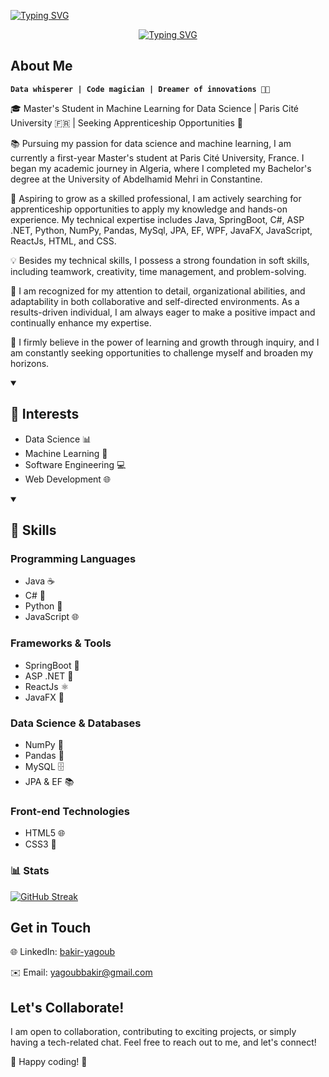 <p >
<a href="https://git.io/typing-svg"><img src="https://readme-typing-svg.demolab.com?font=Montserrat&weight=500&size=30&duration=0.00001&color=001D3D&center=true&vCenter=true&repeat=false&width=280&lines=%F0%9F%8F%84%E2%80%8D%E2%99%82%EF%B8%8F+Bakir+YAGOUB" alt="Typing SVG" /></a>
</p>



<p align="center">
    <a href="https://git.io/typing-svg"><img src="https://readme-typing-svg.demolab.com?font=Montserrat&weight=500&size=30&pause=1000&color=003566&center=true&vCenter=true&width=600&lines=Passionate+Data+Scientist;Full-stack+Web+Developer;Software+Engineer+%F0%9F%9A%80;%2B5+Years+of+Coding+Experience;Lifelong+Learner+%F0%9F%8C%B1;Seeking+New+Opportunities" alt="Typing SVG" /></a>
</p>


## About Me
     
 **`Data whisperer | Code magician | Dreamer of innovations 🎩✨`**
    
🎓 Master's Student in Machine Learning for Data Science | Paris Cité University 🇫🇷 | Seeking Apprenticeship Opportunities 🌟

📚 Pursuing my passion for data science and machine learning, I am currently a first-year Master's student at Paris Cité University, France. I began my academic journey in Algeria, where I completed my Bachelor's degree at the University of Abdelhamid Mehri in Constantine.

💼 Aspiring to grow as a skilled professional, I am actively searching for apprenticeship opportunities to apply my knowledge and hands-on experience. My technical expertise includes Java, SpringBoot, C#, ASP .NET, Python, NumPy, Pandas, MySql, JPA, EF, WPF, JavaFX, JavaScript, ReactJs, HTML, and CSS.

💡 Besides my technical skills, I possess a strong foundation in soft skills, including teamwork, creativity, time management, and problem-solving.

🚀 I am recognized for my attention to detail, organizational abilities, and adaptability in both collaborative and self-directed environments. As a results-driven individual, I am always eager to make a positive impact and continually enhance my expertise.

🌱 I firmly believe in the power of learning and growth through inquiry, and I am constantly seeking opportunities to challenge myself and broaden my horizons.


<details open>
 <summary><h3>
     
## 🚀 Interests
 </h3></summary>


- Data Science 📊
- Machine Learning 🤖
- Software Engineering 💻
- Web Development 🌐
</details>


<details open>
 <summary><h3>
     
## 🔧 Skills
</h3></summary>

### Programming Languages

- Java ☕️
- C# 🔷
- Python 🐍
- JavaScript 🌐

### Frameworks & Tools

- SpringBoot 🍃
- ASP .NET 🔷
- ReactJs ⚛️
- JavaFX 🌠

### Data Science & Databases

- NumPy 🐼
- Pandas 🐼
- MySQL 🗄️
- JPA & EF 📚

### Front-end Technologies

- HTML5 🌐
- CSS3 🎨

</details>

### 📊 Stats
[![GitHub Streak](https://streak-stats.demolab.com?user=Jacoub-Bakir&theme=python-dark&hide_border=true&card_width=500)](https://git.io/streak-stats)
## Get in Touch

🌐 LinkedIn: [bakir-yagoub](https://www.linkedin.com/in/bakir-yagoub/)

✉️ Email: [yagoubbakir@gmail.com](mailto:yagoubbakir@gmail.com)

## Let's Collaborate!

I am open to collaboration, contributing to exciting projects, or simply having a tech-related chat. Feel free to reach out to me, and let's connect!

🤝 Happy coding! 🚀
